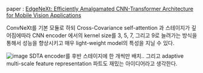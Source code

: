 paper : [EdgeNeXt: Efficiently Amalgamated CNN-Transformer Architecture for Mobile Vision Applications](https://arxiv.org/pdf/2206.10589v1.pdf)

ConvNeXt를 기본 모듈로 하되 Cross-Covariance self-attention 과 스테이지가 깊어짐에따라 CNN encoder 에서의 kernel size를 3, 5, 7, 그리고 9로 늘려가는 
방식을 통해서 성능을 향상시키고 매우 light-weight model의 특성을 지닐 수 있다.

![image](https://user-images.githubusercontent.com/93501772/175471341-44fb2c1c-957d-4368-ab55-bc8ce5640cd3.png)
SDTA encoder를 후반 스테이지에 한 개씩만 배치.. 그리고 adaptive multi-scale feature representation 파트도 재밌는 아이디어라고 생각한다.

